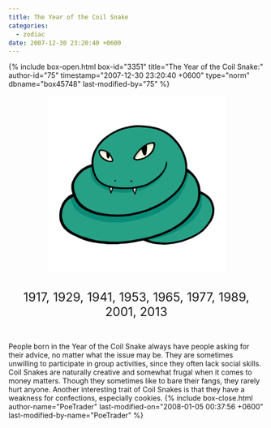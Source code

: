```yaml
---
title: The Year of the Coil Snake
categories:
  - zodiac
date: 2007-12-30 23:20:40 +0600
---
```

{% include box-open.html box-id="3351" title="The Year of the Coil Snake:" author-id="75" timestamp="2007-12-30 23:20:40 +0600" type="norm" dbname="box45748" last-modified-by="75" %}
<center><img src="coilsnakesm.png" title="Illustration by kota12" /><br /><br />

<font size="+2">1917, 1929, 1941, 1953, 1965, 1977, 1989, 2001, 2013</font></center><br />

People born in the Year of the Coil Snake always have people asking for their advice, no matter what the issue may be. They are sometimes unwilling to participate in group activities, since they often lack social skills. Coil Snakes are naturally creative and somewhat frugal when it comes to money matters. Though they sometimes like to bare their fangs, they rarely hurt anyone. Another interesting trait of Coil Snakes is that they have a weakness for confections, especially cookies.
{% include box-close.html author-name="PoeTrader" last-modified-on="2008-01-05 00:37:56 +0600" last-modified-by-name="PoeTrader" %}
